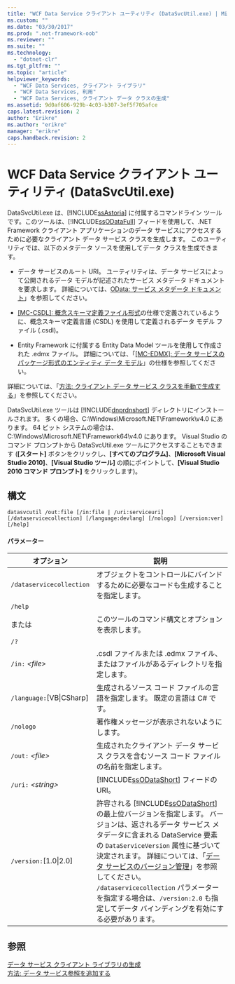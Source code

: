 ```yaml
---
title: "WCF Data Service クライアント ユーティリティ (DataSvcUtil.exe) | Microsoft Docs"
ms.custom: ""
ms.date: "03/30/2017"
ms.prod: ".net-framework-oob"
ms.reviewer: ""
ms.suite: ""
ms.technology: 
  - "dotnet-clr"
ms.tgt_pltfrm: ""
ms.topic: "article"
helpviewer_keywords: 
  - "WCF Data Services, クライアント ライブラリ"
  - "WCF Data Services, 利用"
  - "WCF Data Services, クライアント データ クラスの生成"
ms.assetid: 9d0af606-929b-4c03-b307-3ef5f705afce
caps.latest.revision: 2
author: "Erikre"
ms.author: "erikre"
manager: "erikre"
caps.handback.revision: 2
---
```

# WCF Data Service クライアント ユーティリティ (DataSvcUtil.exe)
DataSvcUtil.exe は、[!INCLUDE[ssAstoria](../../../../includes/ssastoria-md.md)] に付属するコマンドライン ツールです。このツールは、[!INCLUDE[ssODataFull](../../../../includes/ssodatafull-md.md)] フィードを使用して、.NET Framework クライアント アプリケーションのデータ サービスにアクセスするために必要なクライアント データ サービス クラスを生成します。  このユーティリティでは、以下のメタデータ ソースを使用してデータ クラスを生成できます。  
  
-   データ サービスのルート URI。  ユーティリティは、データ サービスによって公開されるデータ モデルが記述されたサービス メタデータ ドキュメントを要求します。  詳細については、[OData: サービス メタデータ ドキュメント](http://go.microsoft.com/fwlink/?LinkId=186070)」を参照してください。  
  
-   [\[MC\-CSDL\]: 概念スキーマ定義ファイル形式](http://go.microsoft.com/fwlink/?LinkID=159072)の仕様で定義されているように、概念スキーマ定義言語 \(CSDL\) を使用して定義されるデータ モデル ファイル \(.csdl\)。  
  
-   Entity Framework に付属する Entity Data Model ツールを使用して作成された .edmx ファイル。  詳細については、「[\[MC\-EDMX\]: データ サービスのパッケージ形式のエンティティ データ モデル](http://go.microsoft.com/fwlink/?LinkID=178833)」の仕様を参照してください。  
  
 詳細については、「[方法: クライアント データ サービス クラスを手動で生成する](../../../../docs/framework/data/wcf/how-to-manually-generate-client-data-service-classes-wcf-data-services.md)」を参照してください。  
  
 DataSvcUtil.exe ツールは [!INCLUDE[dnprdnshort](../../../../includes/dnprdnshort-md.md)] ディレクトリにインストールされます。  多くの場合、C:\\Windows\\Microsoft.NET\\Framework\\v4.0 にあります。  64 ビット システムの場合は、C:\\Windows\\Microsoft.NET\\Framework64\\v4.0 にあります。  Visual Studio のコマンド プロンプトから DataSvcUtil.exe ツールにアクセスすることもできます \(**\[スタート\]** ボタンをクリックし、**\[すべてのプログラム\]**、**\[Microsoft Visual Studio 2010\]**、**\[Visual Studio ツール\]** の順にポイントして、**\[Visual Studio 2010 コマンド プロンプト\]** をクリックします\)。  
  
## 構文  
  
```  
datasvcutil /out:file [/in:file | /uri:serviceuri] [/dataservicecollection] [/language:devlang] [/nologo] [/version:ver] [/help]  
```  
  
#### パラメーター  
  
|オプション|説明|  
|-----------|--------|  
|`/dataservicecollection`|オブジェクトをコントロールにバインドするために必要なコードも生成することを指定します。|  
|`/help`<br /><br /> または<br /><br /> `/?`|このツールのコマンド構文とオプションを表示します。|  
|`/in:` *\<file\>*|.csdl ファイルまたは .edmx ファイル、またはファイルがあるディレクトリを指定します。|  
|`/language:`\[VB&#124;CSharp\]|生成されるソース コード ファイルの言語を指定します。  既定の言語は C\# です。|  
|`/nologo`|著作権メッセージが表示されないようにします。|  
|`/out:` *\<file\>*|生成されたクライアント データ サービス クラスを含むソース コード ファイルの名前を指定します。|  
|`/uri:` *\<string\>*|[!INCLUDE[ssODataShort](../../../../includes/ssodatashort-md.md)] フィードの URI。|  
|`/version:`\[1.0&#124;2.0\]|許容される [!INCLUDE[ssODataShort](../../../../includes/ssodatashort-md.md)] の最上位バージョンを指定します。  バージョンは、返されるデータ サービス メタデータに含まれる DataService 要素の `DataServiceVersion` 属性に基づいて決定されます。  詳細については、「[データ サービスのバージョン管理](../../../../docs/framework/data/wcf/data-service-versioning-wcf-data-services.md)」を参照してください。  `/dataservicecollection` パラメーターを指定する場合は、`/version:2.0` も指定してデータ バインディングを有効にする必要があります。|  
  
## 参照  
 [データ サービス クライアント ライブラリの生成](../../../../docs/framework/data/wcf/generating-the-data-service-client-library-wcf-data-services.md)   
 [方法: データ サービス参照を追加する](../../../../docs/framework/data/wcf/how-to-add-a-data-service-reference-wcf-data-services.md)